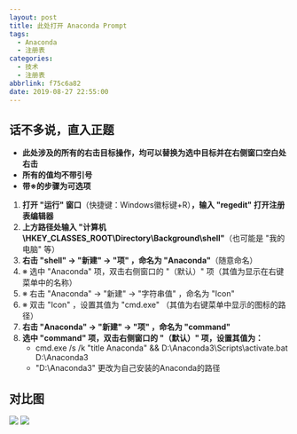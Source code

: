 ```yaml
---
layout: post
title: 此处打开 Anaconda Prompt
tags:
  - Anaconda
  - 注册表
categories:
  - 技术
  - 注册表
abbrlink: f75c6a82
date: 2019-08-27 22:55:00
---
```


## 话不多说，直入正题

* **此处涉及的所有的右击目标操作，均可以替换为选中目标并在右侧窗口空白处右击**
* **所有的值均不带引号**
* **带※的步骤为可选项**

1. **打开 "运行" 窗口**（快捷键：Windows徽标键+R）**，输入 "regedit" 打开注册表编辑器**
2. **上方路径处输入 "计算机\\HKEY_CLASSES_ROOT\\Directory\\Background\\shell"**（也可能是 "我的电脑" 等）
3. **右击 "shell" → "新建" → "项" ，命名为 "Anaconda"**（随意命名）
4. ※&nbsp;选中 "Anaconda" 项，双击右侧窗口的 "（默认）" 项（其值为显示在右键菜单中的名称）
5. ※&nbsp;右击 "Anaconda" → "新建" → "字符串值" ，命名为 "Icon"
6. ※&nbsp;双击 "Icon" ，设置其值为 "cmd.exe" （其值为右键菜单中显示的图标的路径）
7. **右击 "Anaconda" → "新建" → "项" ，命名为 "command"**
8. **选中 "command" 项，双击右侧窗口的 "（默认）" 项，设置其值为：**
   * cmd.exe /s /k "title Anaconda" && D:\\Anaconda3\\Scripts\\activate.bat D:\\Anaconda3
   * "D:\\Anaconda3" 更改为自己安装的Anaconda的路径

## 对比图

![][pic-1]
![][pic-2]

[pic-1]: https://static.wilfredshen.cn/images/%E6%AD%A4%E5%A4%84%E6%89%93%E5%BC%80%20Anaconda%20Prompt/pic-1.png
[pic-2]: https://static.wilfredshen.cn/images/%E6%AD%A4%E5%A4%84%E6%89%93%E5%BC%80%20Anaconda%20Prompt/pic-2.png
